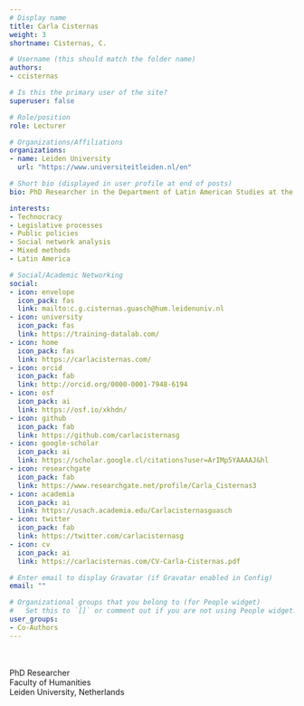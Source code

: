 ```yaml
---
# Display name
title: Carla Cisternas
weight: 3
shortname: Cisternas, C.

# Username (this should match the folder name)
authors:
- ccisternas

# Is this the primary user of the site?
superuser: false

# Role/position
role: Lecturer

# Organizations/Affiliations
organizations:
- name: Leiden University
  url: "https://www.universiteitleiden.nl/en"

# Short bio (displayed in user profile at end of posts)
bio: PhD Researcher in the Department of Latin American Studies at the Faculty of Humanities at Leiden University, Netherlands.

interests:
- Technocracy
- Legislative processes
- Public policies
- Social network analysis
- Mixed methods
- Latin America

# Social/Academic Networking
social:
- icon: envelope
  icon_pack: fas
  link: mailto:c.g.cisternas.guasch@hum.leidenuniv.nl
- icon: university
  icon_pack: fas
  link: https://training-datalab.com/
- icon: home
  icon_pack: fas
  link: https://carlacisternas.com/
- icon: orcid
  icon_pack: fab
  link: http://orcid.org/0000-0001-7948-6194
- icon: osf
  icon_pack: ai
  link: https://osf.io/xkhdn/
- icon: github
  icon_pack: fab
  link: https://github.com/carlacisternasg
- icon: google-scholar
  icon_pack: ai
  link: https://scholar.google.cl/citations?user=ArIMp5YAAAAJ&hl
- icon: researchgate
  icon_pack: fab
  link: https://www.researchgate.net/profile/Carla_Cisternas3
- icon: academia
  icon_pack: ai
  link: https://usach.academia.edu/Carlacisternasguasch
- icon: twitter
  icon_pack: fab
  link: https://twitter.com/carlacisternasg
- icon: cv
  icon_pack: ai
  link: https://carlacisternas.com/CV-Carla-Cisternas.pdf

# Enter email to display Gravatar (if Gravatar enabled in Config)
email: ""

# Organizational groups that you belong to (for People widget)
#   Set this to `[]` or comment out if you are not using People widget.
user_groups:
- Co-Authors
---
```


\
\
PhD Researcher \
Faculty of Humanities \
Leiden University, Netherlands
